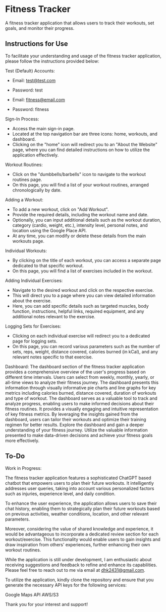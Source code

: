 # Fitness Tracker

A fitness tracker application that allows users to track their workouts, set goals, and monitor their progress.

## Instructions for Use

To facilitate your understanding and usage of the fitness tracker application, please follow the instructions provided below:

Test (Default) Accounts:

- Email: test@test.com
- Password: test

- Email: fitness@email.com
- Password: fitness

Sign-In Process:

- Access the main sign-in page.
- Located at the top navigation bar are three icons: home, workouts, and dashboard.
- Clicking on the "home" icon will redirect you to an "About the Website" page, where you can find detailed instructions on how to utilize the application effectively.

Workout Routines:

- Click on the "dumbbells/barbells" icon to navigate to the workout routines page.
- On this page, you will find a list of your workout routines, arranged chronologically by date.

Adding a Workout:

- To add a new workout, click on "Add Workout".
- Provide the required details, including the workout name and date.
- Optionally, you can input additional details such as the workout duration, category (cardio, weight, etc.), intensity level, personal notes, and location using the Google Place API.
- At any time, you can modify or delete these details from the main workouts page.

Individual Workouts:

- By clicking on the title of each workout, you can access a separate page dedicated to that specific workout.
- On this page, you will find a list of exercises included in the workout.

Adding Individual Exercises:

- Navigate to the desired workout and click on the respective exercise.
- This will direct you to a page where you can view detailed information about the exercise.
- Here, you can add specific details such as targeted muscles, body function, instructions, helpful links, required equipment, and any additional notes relevant to the exercise.

Logging Sets for Exercises:

- Clicking on each individual exercise will redirect you to a dedicated page for logging sets.
- On this page, you can record various parameters such as the number of sets, reps, weight, distance covered, calories burned (in kCal), and any relevant notes specific to that exercise.

Dashboard:
The dashboard section of the fitness tracker application provides a comprehensive overview of the user's progress based on different time intervals. Users can select from weekly, monthly, yearly, or all-time views to analyze their fitness journey. The dashboard presents this information through visually informative pie charts and line graphs for key metrics including calories burned, distance covered, duration of workouts and type of workout. The dashboard serves as a valuable tool to track and analyze progress, enabling users to make informed decisions about their fitness routines. It provides a visually engaging and intuitive representation of key fitness metrics. By leveraging the insights gained from the dashboard, users can tailor their workouts and optimize their training regimen for better results. Explore the dashboard and gain a deeper understanding of your fitness journey. Utilize the valuable information presented to make data-driven decisions and achieve your fitness goals more effectively.

## To-Do

Work in Progress:

The fitness tracker application features a sophisticated ChatGPT based chatbot that empowers users to plan their future workouts. It intelligently addresses user queries, taking into account various personalized factors such as injuries, experience level, and daily condition.

To enhance the user experience, the application allows users to save their chat history, enabling them to strategically plan their future workouts based on previous activities, weather conditions, location, and other relevant parameters.

Moreover, considering the value of shared knowledge and experience, it would be advantageous to incorporate a dedicated review section for each workout/exercise. This functionality would enable users to gain insights and draw inspiration from others' experiences, further enhancing their own workout routines.

While the application is still under development, I am enthusiastic about receiving suggestions and feedback to refine and enhance its capabilities. Please feel free to reach out to me via email at dhk2431@gmail.com.

To utilize the application, kindly clone the repository and ensure that you generate the necessary API keys for the following services:

Google Maps API
AWS/S3

Thank you for your interest and support!
